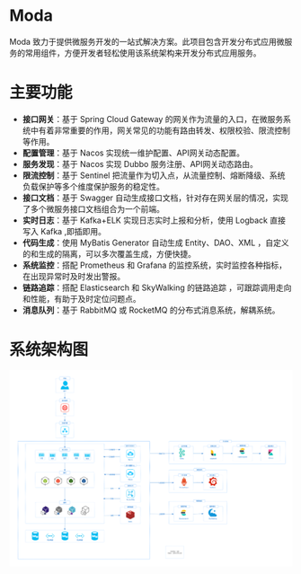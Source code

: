 # Moda
Moda 致力于提供微服务开发的一站式解决方案。此项目包含开发分布式应用微服务的常用组件，方便开发者轻松使用该系统架构来开发分布式应用服务。
# 主要功能
- **接口网关**：基于 Spring Cloud Gateway 的网关作为流量的入口，在微服务系统中有着非常重要的作用，网关常见的功能有路由转发、权限校验、限流控制等作用。
- **配置管理**：基于 Nacos 实现统一维护配置、API网关动态配置。
- **服务发现**：基于 Nacos 实现 Dubbo 服务注册、API网关动态路由。
- **限流控制**：基于 Sentinel 把流量作为切入点，从流量控制、熔断降级、系统负载保护等多个维度保护服务的稳定性。
- **接口文档**：基于 Swagger 自动生成接口文档，针对存在网关层的情况，实现了多个微服务接口文档组合为一个前端。
- **实时日志**：基于 Kafka+ELK 实现日志实时上报和分析，使用 Logback 直接写入 Kafka ,即插即用。
- **代码生成**：使用 MyBatis Generator 自动生成 Entity、DAO、XML ，自定义的和生成的隔离，可以多次覆盖生成，方便快捷。
- **系统监控**：搭配 Prometheus 和 Grafana 的监控系统，实时监控各种指标，在出现异常时及时发出警报。
- **链路追踪**：搭配 Elasticsearch 和 SkyWalking 的链路追踪 ，可跟踪调用走向和性能，有助于及时定位问题点。
- **消息队列**：基于 RabbitMQ 或 RocketMQ 的分布式消息系统，解耦系统。
# 系统架构图
[![系统架构图](moda-resources/images/archV4.jpg)](https://www.processon.com/view/5cde23b0e4b06c0492f35bd1)
